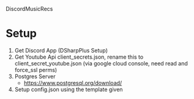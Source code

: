 DiscordMusicRecs

# Setup
1. Get Discord App (DSharpPlus Setup)
2. Get Youtube Api client_secrets.json, rename this to client_secret_youtube.json (via google cloud console, need read and force_ssl perms)
3. Postgres Server
	* https://www.postgresql.org/download/
4. Setup config.json using the template given
